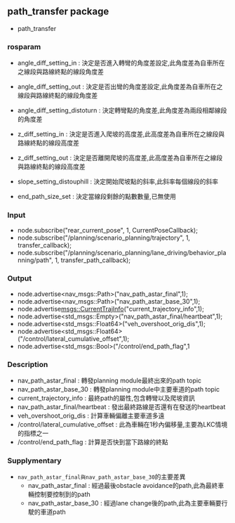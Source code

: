 ## path_transfer package

* path_transfer

### rosparam

* angle_diff_setting_in : 決定是否進入轉彎的角度差設定,此角度差為自車所在之線段與路線終點的線段角度差
* angle_diff_setting_out : 決定是否出彎的角度差設定,此角度差為自車所在之線段與路線終點的線段角度差
* angle_diff_setting_distoturn : 決定轉彎點的角度差,此角度差為兩段相鄰線段的角度差

* z_diff_setting_in : 決定是否進入爬坡的高度差,此高度差為自車所在之線段與路線終點的線段高度差
* z_diff_setting_out : 決定是否離開爬坡的高度差,此高度差為自車所在之線段與路線終點的線段高度差
* slope_setting_distouphill : 決定開始爬坡點的斜率,此斜率每個線段的斜率

* end_path_size_set : 決定當線段剩餘的點數數量,已無使用

### Input

* node.subscribe("rear_current_pose", 1, CurrentPoseCallback);
* node.subscribe("/planning/scenario_planning/trajectory", 1, transfer_callback);
* node.subscribe("/planning/scenario_planning/lane_driving/behavior_planning/path", 1, transfer_path_callback);

### Output

* node.advertise<nav_msgs::Path>("nav_path_astar_final",1);
* node.advertise<nav_msgs::Path>("nav_path_astar_base_30",1);
* node.advertise<msgs::CurrentTrajInfo>("current_trajectory_info",1);
* node.advertise<std_msgs::Empty>("nav_path_astar_final/heartbeat",1);
* node.advertise<std_msgs::Float64>("veh_overshoot_orig_dis",1);
* node.advertise<std_msgs::Float64>("/control/lateral_cumulative_offset",1);
* node.advertise<std_msgs::Bool>("/control/end_path_flag",1 

### Description

* nav_path_astar_final : 轉發planning module最終出來的path topic
* nav_path_astar_base_30 : 轉發planning module中主要車道的path topic
* current_trajectory_info : 最終path的屬性,包含轉彎以及爬坡資訊
* nav_path_astar_final/heartbeat : 發出最終路線是否還有在發送的heartbeat
* veh_overshoot_orig_dis : 計算車輛偏離主要車道多遠
* /control/lateral_cumulative_offset : 此為車輛在1秒內偏移量,主要為LKC情境的指標之一
* /control/end_path_flag : 計算是否快到當下路線的終點

### Supplymentary

* ```nav_path_astar_final與nav_path_astar_base_30```的主要差異
	* nav_path_astar_final : 經過最後obstacle avoidance的path,此為最終車輛控制要控制到的path
	* nav_path_astar_base_30 : 經過lane change後的path,此為主要車輛要行駛的車道path
